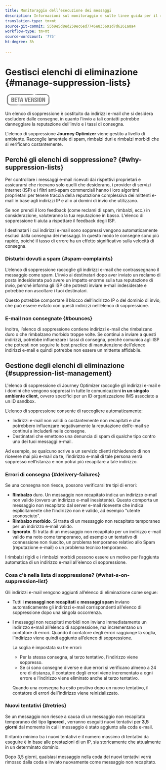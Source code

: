 ```yaml
---
title: Monitoraggio dell’esecuzione dei messaggi
description: Informazioni sul monitoraggio e sulle linee guida per il recapito messaggi
translation-type: tm+mt
source-git-commit: 55b9e5d8ed259ec6ed7746e835691d7d6261a8a4
workflow-type: tm+mt
source-wordcount: '775'
ht-degree: 3%

---
```


# Gestisci elenchi di eliminazione {#manage-suppression-lists}

![](assets/do-not-localize/badge.png)

Un elenco di soppressione è costituito da indirizzi e-mail che si desidera escludere dalle consegne, in quanto l’invio a tali contatti potrebbe danneggiare la reputazione dell’invio e i tassi di consegna.

L&#39;elenco di soppressione **Journey Optimizer** viene gestito a livello di ambiente. Raccoglie lamentele di spam, rimbalzi duri e rimbalzi morbidi che si verificano costantemente.

## Perché gli elenchi di soppressione? {#why-suppression-lists}

Per controllare i messaggi e-mail ricevuti dai rispettivi proprietari e assicurarsi che ricevano solo quelli che desiderano, i provider di servizi Internet (ISP) e i filtri anti-spam commerciali hanno i loro algoritmi proprietari per tenere traccia della reputazione complessiva dei mittenti e-mail in base agli indirizzi IP e al o ai domini di invio che utilizzano.

Se non prendi il loro feedback (come reclami di spam, rimbalzi, ecc.) in considerazione, valuteranno la tua reputazione in basso. L&#39;elenco di soppressione ti aiuta a rispettare il feedback degli ISP.

I destinatari i cui indirizzi e-mail sono soppressi vengono automaticamente esclusi dalla consegna dei messaggi. In questo modo le consegne sono più rapide, poiché il tasso di errore ha un effetto significativo sulla velocità di consegna.

### Disturbi dovuti a spam {#spam-complaints}

L’elenco di soppressione raccoglie gli indirizzi e-mail che contrassegnano il messaggio come spam. L’invio ai destinatari dopo aver inviato un reclamo di posta indesiderata può avere un impatto enorme sulla tua reputazione di invio, perché informa gli ISP che potresti inviare e-mail indesiderate e potrebbe non ascoltare i tuoi destinatari.

Questo potrebbe comportare il blocco dell’indirizzo IP o del dominio di invio, che può essere evitato con questi indirizzi nell’elenco di soppressione.

### E-mail non consegnate {#bounces}

Inoltre, l’elenco di soppressione contiene indirizzi e-mail che rimbalzano duro o che rimbalzano morbido troppe volte. Se continui a inviare a questi indirizzi, potrebbe influenzare i tassi di consegna, perché comunica agli ISP che potresti non seguire le best practice di manutenzione dell’elenco indirizzi e-mail e quindi potrebbe non essere un mittente affidabile.

## Gestione degli elenchi di eliminazione {#suppression-list-management}

L&#39;elenco di soppressione di Journey Optimizer raccoglie gli indirizzi e-mail e i domini che vengono soppressi in tutte le comunicazioni **in un singolo ambiente client**, ovvero specifici per un ID organizzazione IMS associato a un ID sandbox.

L’elenco di soppressione consente di raccogliere automaticamente:
* Indirizzi e-mail non validi o costantemente non recapitati e che potrebbero influenzare negativamente la reputazione dell’e-mail se continui a includerli nelle consegne.
* Destinatari che emettono una denuncia di spam di qualche tipo contro uno dei tuoi messaggi e-mail.

Ad esempio, se qualcuno scrive a un servizio clienti richiedendo di non ricevere mai più e-mail da te, l’indirizzo e-mail di tale persona verrà soppresso nell’istanza e non potrai più recapitare a tale indirizzo.

<!--For each address, the basic reason for suppression (soft bounces, a hard bounce or a spam complaint) will be shown in the Suppression list.-->

### Errori di consegna {#delivery-failures}

<!--Once a message is sent, the message logs allow you to view the delivery status for each recipient and the associated failure type and reason. [Learn more about monitoring message execution](monitoring.md). NO ACCESS TO LOGS YET-->

Se una consegna non riesce, possono verificarsi tre tipi di errori:

* **Rimbalzo** duro. Un messaggio non recapitato indica un indirizzo e-mail non valido (ovvero un indirizzo e-mail inesistente). Questo comporta un messaggio non recapitato dal server e-mail ricevente che indica esplicitamente che l’indirizzo non è valido, ad esempio &quot;utente sconosciuto&quot;.
* **Rimbalzo morbido**. Si tratta di un messaggio non recapitato temporaneo per un indirizzo e-mail valido.
* **Ignorato**. Si tratta di un messaggio non recapitato per un indirizzo e-mail valido ma noto come temporaneo, ad esempio un tentativo di connessione non riuscito, un problema temporaneo relativo allo Spam (reputazione e-mail) o un problema tecnico temporaneo.

I rimbalzi rigidi e i rimbalzi morbidi possono essere un motivo per l’aggiunta automatica di un indirizzo e-mail all’elenco di soppressione.

### Cosa c&#39;è nella lista di soppressione? {#what-s-on-suppression-list}

Gli indirizzi e-mail vengono aggiunti all’elenco di eliminazione come segue:

* Tutti i **messaggi non recapitati** e **messaggi spam** inviano automaticamente gli indirizzi e-mail corrispondenti all&#39;elenco di soppressione dopo una singola occorrenza.

* **I** messaggi non recapitati morbidi non inviano immediatamente un indirizzo e-mail all’elenco di soppressione, ma incrementano un contatore di errori. Quando il contatore degli errori raggiunge la soglia, l’indirizzo viene quindi aggiunto all’elenco di soppressione.

   La soglia è impostata su tre errori:
   * Per la stessa consegna, al terzo tentativo, l’indirizzo viene soppresso.
   * Se ci sono consegne diverse e due errori si verificano almeno a 24 ore di distanza, il contatore degli errori viene incrementato a ogni errore e l’indirizzo viene eliminato anche al terzo tentativo.

   Quando una consegna ha esito positivo dopo un nuovo tentativo, il contatore di errori dell’indirizzo viene reinizializzato.

### Nuovi tentativi {#retries}

Se un messaggio non riesce a causa di un messaggio non recapitato temporaneo del tipo **Ignored** , verranno eseguiti nuovi tentativi per **3,5 giorni** dal momento in cui il messaggio è stato aggiunto alla coda e-mail.

Il ritardo minimo tra i nuovi tentativi e il numero massimo di tentativi da eseguire è <!--managed by the Enhanced MTA,--> in base alle prestazioni di un IP, sia storicamente che attualmente in un determinato dominio.

Dopo 3,5 giorni, qualsiasi messaggio nella coda dei nuovi tentativi verrà rimosso dalla coda e inviato nuovamente come messaggio non recapitato.
